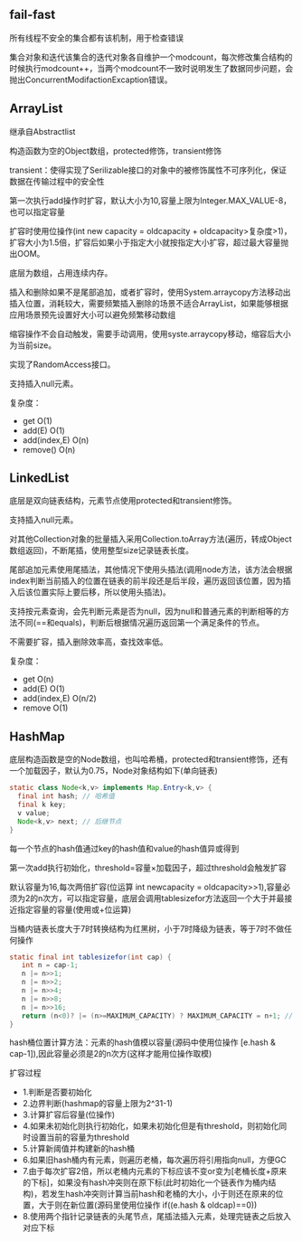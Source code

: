 ## fail-fast

所有线程不安全的集合都有该机制，用于检查错误

集合对象和迭代该集合的迭代对象各自维护一个modcount，每次修改集合结构的时候执行modcount++，当两个modcount不一致时说明发生了数据同步问题，会抛出ConcurrentModifactionExcaption错误。

## ArrayList

继承自Abstractlist

构造函数为空的Object数组，protected修饰，transient修饰

transient：使得实现了Serilizable接口的对象中的被修饰属性不可序列化，保证数据在传输过程中的安全性

第一次执行add操作时扩容，默认大小为10,容量上限为Integer.MAX_VALUE-8，也可以指定容量

扩容时使用位操作(int new capacity = oldcapacity + oldcapacity>复杂度>1)，扩容大小为1.5倍，扩容后如果小于指定大小就按指定大小扩容，超过最大容量抛出OOM。

底层为数组，占用连续内存。

插入和删除如果不是尾部追加，或者扩容时，使用System.arraycopy方法移动出插入位置，消耗较大，需要频繁插入删除的场景不适合ArrayList，如果能够根据应用场景预先设置好大小可以避免频繁移动数组

缩容操作不会自动触发，需要手动调用，使用syste.arraycopy移动，缩容后大小为当前size。

实现了RandomAccess接口。

支持插入null元素。

复杂度：

  - get O(1)
  - add(E) O(1)
  - add(index,E) O(n)
  - remove() O(n) 

## LinkedList

底层是双向链表结构，元素节点使用protected和transient修饰。

支持插入null元素。

对其他Collection对象的批量插入采用Collection.toArray方法(遍历，转成Object数组返回)，不断尾插，使用整型size记录链表长度。

尾部追加元素使用尾插法，其他情况下使用头插法(调用node方法，该方法会根据index判断当前插入的位置在链表的前半段还是后半段，遍历返回该位置，因为插入后该位置实际上要后移，所以使用头插法)。

支持按元素查询，会先判断元素是否为null，因为null和普通元素的判断相等的方法不同(==和equals)，判断后根据情况遍历返回第一个满足条件的节点。

不需要扩容，插入删除效率高，查找效率低。

复杂度：

  - get O(n)
  - add(E) O(1)
  - add(index,E) O(n/2)
  - remove O(1)

## HashMap

底层构造函数是空的Node数组，也叫哈希桶，protected和transient修饰，还有一个加载因子，默认为0.75，Node对象结构如下(单向链表)

```java
static class Node<k,v> implements Map.Entry<k,v> {
  final int hash; // 哈希值
  final k key;
  v value;
  Node<k,v> next; // 后继节点
}
```

每一个节点的hash值通过key的hash值和value的hash值异或得到

第一次add执行初始化，threshold=容量×加载因子，超过threshold会触发扩容

默认容量为16,每次两倍扩容(位运算 int newcapacity = oldcapacity>>1),容量必须为2的n次方，可以指定容量，底层会调用tablesizefor方法返回一个大于并最接近指定容量的容量(使用或+位运算)

当桶内链表长度大于7时转换结构为红黑树，小于7时降级为链表，等于7时不做任何操作

```java
static final int tablesizefor(int cap) {
   int n = cap-1;
   n |= n>>1;
   n |= n>>2;
   n |= n>>4;
   n |= n>>8;
   n |= n>>16;
   return (n<0)? |= (n>=MAXIMUM_CAPACITY) ? MAXIMUM_CAPACITY = n+1; // 边界检查
}
```

hash桶位置计算方法：元素的hash值模以容量(源码中使用位操作 [e.hash & cap-1]),因此容量必须是2的n次方(这样才能用位操作取模)

扩容过程

  - 1.判断是否要初始化
  - 2.边界判断(hashmap的容量上限为2^31-1)
  - 3.计算扩容后容量(位操作)
  - 4.如果未初始化则执行初始化，如果未初始化但是有threshold，则初始化同时设置当前的容量为threshold
  - 5.计算新阈值并构建新的hash桶
  - 6.如果旧hash桶内有元素，则遍历老桶，每次遍历将引用指向null，方便GC
  - 7.由于每次扩容2倍，所以老桶内元素的下标应该不变or变为[老桶长度+原来的下标]，如果没有hash冲突则在原下标(此时初始化一个链表作为桶内结构)，若发生hash冲突则计算当前hash和老桶的大小，小于则还在原来的位置，大于则在新位置(源码里使用位操作 if((e.hash & oldcap)==0))
  - 8.使用两个指针记录链表的头尾节点，尾插法插入元素，处理完链表之后放入对应下标




